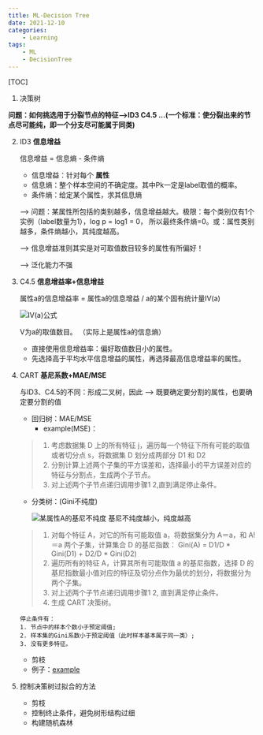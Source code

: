 ```yaml
---
title: ML-Decision Tree
date: 2021-12-10
categories: 
    - Learning
tags:  
    - ML
    - DecisionTree
---
```

[TOC]
1. 决策树

**问题：如何挑选用于分裂节点的特征-->ID3 C4.5 ...(一个标准：使分裂出来的节点尽可能纯，即一个分支尽可能属于同类)**

<!-- more -->

2. ID3
**信息增益**

    信息增益 = 信息熵 - 条件熵
   - 信息增益：针对每个 **属性**
   - 信息熵：整个样本空间的不确定度。其中Pk一定是label取值的概率。
   - 条件熵：给定某个属性，求其信息熵

    --> 问题：某属性所包括的类别越多，信息增益越大。极限：每个类别仅有1个实例（label数量为1），log p = log1 = 0， 所以最终条件熵=0。或：属性类别越多，条件熵越小，其纯度越高。

    --> 信息增益准则其实是对可取值数目较多的属性有所偏好！

    --> 泛化能力不强

3. C4.5 **信息增益率+信息增益**

    属性a的信息增益率 = 属性a的信息增益 / a的某个固有统计量IV(a)

    ![IV(a)公式](https://pic4.zhimg.com/80/v2-812104c0291d20935e910919a9fa5c27_hd.png)

    V为a的取值数目。
    （实际上是属性a的信息熵）

   - 直接使用信息增益率：偏好取值数目小的属性。
   - 先选择高于平均水平信息增益的属性，再选择最高信息增益率的属性。

4. CART **基尼系数+MAE/MSE**

   与ID3、C4.5的不同：形成二叉树，因此 --> 既要确定要分割的属性，也要确定要分割的值

   - 回归树：MAE/MSE
      - example(MSE)：
   > 1. 考虑数据集 D 上的所有特征 j，遍历每一个特征下所有可能的取值或者切分点 s，将数据集 D 划分成两部分 D1 和 D2
   > 2. 分别计算上述两个子集的平方误差和，选择最小的平方误差对应的特征与分割点，生成两个子节点。
   > 3. 对上述两个子节点递归调用步骤1 2,直到满足停止条件。
   
   - 分类树：(Gini不纯度)
     
     ![某属性A的基尼不纯度](https://img-blog.csdn.net/20150109184544578?watermark/2/text/aHR0cDovL2Jsb2cuY3Nkbi5uZXQvQW5kcm9pZGx1c2hhbmdkZXJlbg==/font/5a6L5L2T/fontsize/400/fill/I0JBQkFCMA==/dissolve/70/gravity/Center)
   基尼不纯度越小，纯度越高

   > 1. 对每个特征 A，对它的所有可能取值 a，将数据集分为 A＝a，和 A!＝a 两个子集，计算集合 D 的基尼指数：
      Gini(A) = D1/D * Gini(D1) + D2/D * Gini(D2)
   > 2. 遍历所有的特征 A，计算其所有可能取值 a 的基尼指数，选择 D 的基尼指数最小值对应的特征及切分点作为最优的划分，将数据分为两个子集。
   > 3. 对上述两个子节点递归调用步骤1 2, 直到满足停止条件。
   > 4. 生成 CART 决策树。
   
       停止条件有：
       1. 节点中的样本个数小于预定阈值;
       2. 样本集的Gini系数小于预定阈值（此时样本基本属于同一类）;
       3. 没有更多特征。

   - 剪枝
   - 例子：[example](https://www.jianshu.com/p/b90a9ce05b28)
    
5. 控制决策树过拟合的方法

   - 剪枝
   - 控制终止条件，避免树形结构过细
   - 构建随机森林